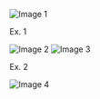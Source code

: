 ![Image 1](https://github.com/AshleyBlair/SQL/blob/master/LAB9/screenshots/tasks9.png)

Ex. 1

![Image 2](https://github.com/AshleyBlair/SQL/blob/master/LAB9/screenshots/1_14.png)
![Image 3](https://github.com/AshleyBlair/SQL/blob/master/LAB9/screenshots/1_16.png)

Ex. 2

![Image 4](https://github.com/AshleyBlair/SQL/blob/master/LAB9/screenshots/2.png)


